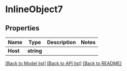 # InlineObject7

## Properties

Name | Type | Description | Notes
------------ | ------------- | ------------- | -------------
**Host** | **string** |  | 

[[Back to Model list]](../README.md#documentation-for-models) [[Back to API list]](../README.md#documentation-for-api-endpoints) [[Back to README]](../README.md)


